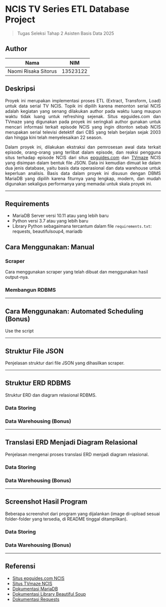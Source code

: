 # NCIS TV Series ETL Database Project
> Tugas Seleksi Tahap 2 Asisten Basis Data 2025

## Author
| Nama | NIM |
|------|-----|
| Naomi Risaka Sitorus | 13523122 |

## Deskripsi
<p align = justify>Proyek ini merupakan implementasi proses ETL (Extract, Transform, Load) untuk data serial TV NCIS. Topik ini dipilih karena menonton serial NCIS adalah kegiatan yang senang dilakukan author pada waktu luang maupun waktu tidak luang untuk refreshing sejenak. Situs epguides.com dan TVmaze yang digunakan pada proyek ini seringkali author gunakan untuk mencari informasi terkait episode NCIS yang ingin ditonton sebab NCIS merupakan serial televisi detektif dari CBS yang telah berjalan sejak 2003 dan hingga kini telah menyelesaikan 22 season.</p>
<p align = justify>Dalam proyek ini, dilakukan ekstraksi dan pemrosesan awal data terkait episode, orang-orang yang terlibat dalam episode, dan reaksi pengguna situs terhadap episode NCIS dari situs <a href = https://epguides.com/NCIS/>epguides.com</a> dan <a href = https://www.tvmaze.com/shows/60/ncis>TVmaze</a> NCIS yang disimpan dalam bentuk file JSON. Data ini kemudian dimuat ke dalam dua jenis database, yaitu basis data operasional dan data warehouse untuk keperluan analisis. Basis data dalam proyek ini disusun dengan DBMS MariaDB yang dipilih karena fiturnya yang lengkap, modern, dan mudah digunakan sekaligus performanya yang memadai untuk skala proyek ini.</p>

---

## Requirements
- MariaDB Server versi 10.11 atau yang lebih baru
- Python versi 3.7 atau yang lebih baru
- Library Python sebagaimana tercantum dalam file `requirements.txt`: requests, beautifulsoup4, mariadb

## Cara Menggunakan: Manual
### Scraper
Cara menggunakan scraper yang telah dibuat dan menggunakan hasil output-nya.
### Membangun RDBMS

---

## Cara Menggunakan: Automated Scheduling (Bonus)
Use the script

---

## Struktur File JSON
Penjelasan struktur dari file JSON yang dihasilkan scraper.

---

## Struktur ERD RDBMS
Struktur ERD dan diagram relasional RDBMS.
### Data Storing
### Data Warehousing (Bonus)

---

## Translasi ERD Menjadi Diagram Relasional
Penjelasan mengenai proses translasi ERD menjadi diagram relasional.
### Data Storing
### Data Warehousing (Bonus)

---

## Screenshot Hasil Program
Beberapa screenshot dari program yang dijalankan (image di-upload sesuai folder-folder yang tersedia, di README tinggal ditampilkan).
### Data Storing
### Data Warehousing (Bonus)

---

## Referensi 
- [Situs epguides.com NCIS](https://epguides.com/NCIS/)
- [Situs TVmaze NCIS](https://www.tvmaze.com/shows/60/ncis)
- [Dokumentasi MariaDB](https://mariadb.com/docs)
- [Dokumentasi Library Beautiful Soup](https://www.crummy.com/software/BeautifulSoup/bs4/doc/)
- [Dokumentasi Requests](https://requests.readthedocs.io/en/latest/)